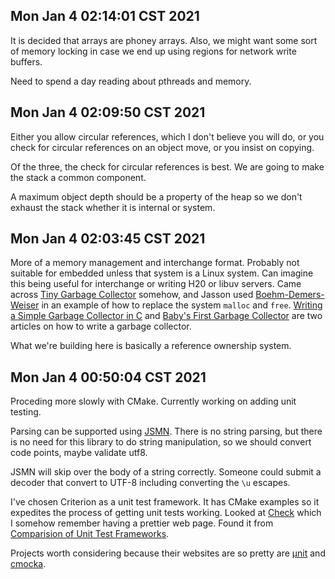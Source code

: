## Mon Jan  4 02:14:01 CST 2021

It is decided that arrays are phoney arrays. Also, we might want some sort of
memory locking in case we end up using regions for network write buffers.

Need to spend a day reading about pthreads and memory.

## Mon Jan  4 02:09:50 CST 2021

Either you allow circular references, which I don't believe you will do, or you
check for circular references on an object move, or you insist on copying.

Of the three, the check for circular references is best. We are going to make
the stack a common component.

A maximum object depth should be a property of the heap so we don't exhaust the
stack whether it is internal or system.

## Mon Jan  4 02:03:45 CST 2021

More of a memory management and interchange format. Probably not suitable for
embedded unless that system is a Linux system. Can imagine this being useful for
interchange or writing H20 or libuv servers. Came across [Tiny Garbage
Collector](https://github.com/orangeduck/tgc) somehow, and Jasson used
[Boehm-Demers-Weiser](https://www.hboehm.info/gc/) in an example of how to
replace the system `malloc` and `free`. [Writing a Simple Garbage Collector in
C](https://maplant.com/gc.html) and [Baby's First Garbage
Collector](https://journal.stuffwithstuff.com/2013/12/08/babys-first-garbage-collector/)
are two articles on how to write a garbage collector.

What we're building here is basically a reference ownership system.

## Mon Jan  4 00:50:04 CST 2021

Proceding more slowly with CMake. Currently working on adding unit testing.

Parsing can be supported using [JSMN](https://zserge.com/jsmn/). There is no
string parsing, but there is no need for this library to do string manipulation,
so we should convert code points, maybe validate utf8.

JSMN will skip over the body of a string correctly. Someone could submit a
decoder that convert to UTF-8 including converting the `\u` escapes.

I've chosen Criterion as a unit test framework. It has CMake examples so it
expedites the process of getting unit tests working. Looked at
[Check](https://libcheck.github.io/check/) which I somehow remember having a
prettier web page. Found it from [Comparision of Unit Test
Frameworks](http://www.throwtheswitch.org/comparison-of-unit-test-frameworks).

Projects worth considering because their websites are so pretty are
[μnit](https://nemequ.github.io/munit/) and [cmocka](https://cmocka.org/).
